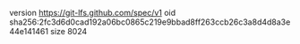 version https://git-lfs.github.com/spec/v1
oid sha256:2fc3d6d0cad192a06bc0865c219e9bbad8ff263ccb26c3a8d4d8a3e44e141461
size 8024
